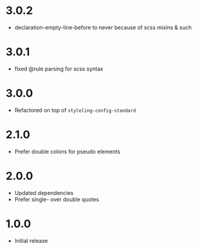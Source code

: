 # 3.0.2

-   declaration-empty-line-before to never because of scss mixins & such

# 3.0.1

-   fixed @rule parsing for scss syntax

# 3.0.0

-   Refactored on top of `styleling-config-standard`

# 2.1.0

-   Prefer double colons for pseudo elements

# 2.0.0

-   Updated dependencies
-   Prefer single- over double quotes

# 1.0.0

-   Initial release
